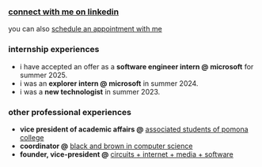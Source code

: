 ### [connect with me on linkedin](https://www.linkedin.com/in/claudio-r-castillo/)
you can also [schedule an appointment with me](https://calendly.com/claudio_c/25-minute-meeting)

### internship experiences
* i have accepted an offer as a **software engineer intern @ microsoft** for summer 2025.
* i was an **explorer intern @ microsoft** in summer 2024.
* i was a **new technologist** in summer 2023.

### other professional experiences
* **vice president of academic affairs @** [associated students of pomona college](https://pomonastudents.org/senators)
* **coordinator @** [black and brown in computer science](https://www.instagram.com/bbicspomona/)
* **founder, vice-president @** [circuits + internet + media + software](https://www.instagram.com/5circuitsmedia/)
